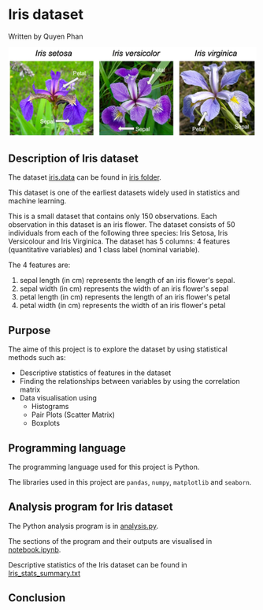 # Iris dataset
Written by Quyen Phan

![](https://github.com/quyenphanlyons/pands-project/blob/main/iris.png)

## Description of Iris dataset


The dataset [iris.data](https://github.com/quyenphanlyons/pands-project/blob/main/iris/iris.data) can be found in [iris folder](https://github.com/quyenphanlyons/pands-project/tree/main/iris).

This dataset is one of the earliest datasets widely used in statistics and machine learning. 

This is a small dataset that contains only 150 observations. Each observation in this dataset is an iris flower. The dataset consists of 50 individuals from each of the following three species: Iris Setosa, Iris Versicolour and Iris Virginica. The dataset has 5 columns: 4 features (quantitative variables) and 1 class label (nominal variable).

The 4 features are:
1. sepal length (in cm) represents the length of an iris flower's sepal.
2. sepal width (in cm) represents the width of an iris flower's sepal
3. petal length (in cm) represents the length of an iris flower's petal
4. petal width (in cm) represents the width of an iris flower's petal

## Purpose
The aime of this project is to explore the dataset by using statistical methods such as:

- Descriptive statistics of features in the dataset
- Finding the relationships between variables by using the correlation matrix
- Data visualisation using
    - Histograms
    - Pair Plots (Scatter Matrix)
    - Boxplots

## Programming language
The programming language used for this project is Python.

The libraries used in this project are `pandas`, `numpy`, `matplotlib` and `seaborn`.

## Analysis program for Iris dataset

The Python analysis program is in [analysis.py](https://github.com/quyenphanlyons/pands-project/blob/main/analysis.py).

The sections of the program and their outputs are visualised in [notebook.ipynb](https://github.com/quyenphanlyons/pands-project/blob/main/notebook.ipynb).

Descriptive statistics of the Iris dataset can be found in [Iris_stats_summary.txt](https://github.com/quyenphanlyons/pands-project/blob/main/Iris_stats_summary.txt)

## Conclusion


